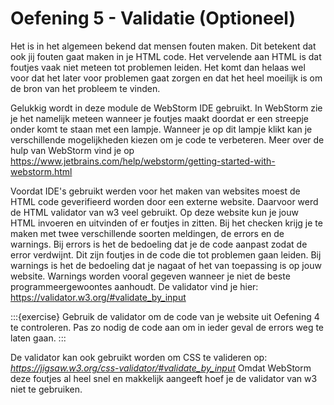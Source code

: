# Oefening 5 - Validatie (Optioneel)

Het is in het algemeen bekend dat mensen fouten maken. Dit betekent dat ook jij fouten gaat maken in je HTML code. Het vervelende aan HTML is dat foutjes vaak niet meteen tot problemen leiden. Het komt dan helaas wel voor dat het later voor problemen gaat zorgen en dat het heel moeilijk is om de bron van het probleem te vinden.

Gelukkig wordt in deze module de WebStorm IDE gebruikt. In WebStorm zie je het namelijk meteen wanneer je foutjes maakt doordat er een streepje onder komt te staan met een lampje. Wanneer je op dit lampje klikt kan je verschillende mogelijkheden kiezen om je code te verbeteren. Meer over de hulp van WebStorm vind je op <https://www.jetbrains.com/help/webstorm/getting-started-with-webstorm.html>

Voordat IDE's gebruikt werden voor het maken van websites moest de HTML code geverifieerd worden door een externe website. Daarvoor werd de HTML validator van w3 veel gebruikt. Op deze website kun je jouw HTML invoeren en uitvinden of er foutjes in zitten. Bij het checken krijg je te maken met twee verschillende soorten meldingen, de errors en de warnings. Bij errors is het de bedoeling dat je de code aanpast zodat de error verdwijnt. Dit zijn foutjes in de code die tot problemen gaan leiden. Bij warnings is het de bedoeling dat je nagaat of het van toepassing is op jouw website. Warnings worden vooral gegeven wanneer je niet de beste programmeergewoontes aanhoudt. De validator vind je hier: <https://validator.w3.org/#validate_by_input>

:::{exercise}
Gebruik de validator om de code van je website uit Oefening 4 te controleren. Pas zo nodig de code aan om in ieder geval de errors weg te laten gaan.
:::

De validator kan ook gebruikt worden om CSS te valideren op: *<https://jigsaw.w3.org/css-validator/#validate_by_input>* Omdat WebStorm deze foutjes al heel snel en makkelijk aangeeft hoef je de validator van w3 niet te gebruiken.
